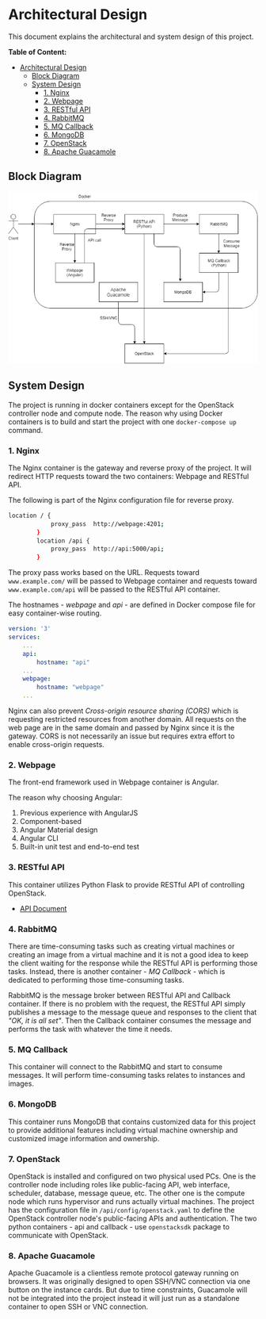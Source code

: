 # Architectural Design

This document explains the architectural and system design of this project.

**Table of Content:**

- [Architectural Design](#architectural-design)
  - [Block Diagram](#block-diagram)
  - [System Design](#system-design)
    - [1. Nginx](#1-nginx)
    - [2. Webpage](#2-webpage)
    - [3. RESTful API](#3-restful-api)
    - [4. RabbitMQ](#4-rabbitmq)
    - [5. MQ Callback](#5-mq-callback)
    - [6. MongoDB](#6-mongodb)
    - [7. OpenStack](#7-openstack)
    - [8. Apache Guacamole](#8-apache-guacamole)
  
## Block Diagram

![Block Diagram](images/block_diagram.png?raw=true)

## System Design

The project is running in docker containers except for the OpenStack controller node and compute node. The reason why using Docker containers is to build and start the project with one `docker-compose up` command.

### 1. Nginx

The Nginx container is the gateway and reverse proxy of the project. It will redirect HTTP requests toward the two containers: Webpage and RESTful API.

The following is part of the Nginx configuration file for reverse proxy.

```bash
location / {
            proxy_pass  http://webpage:4201;
        }
        location /api {
            proxy_pass  http://api:5000/api;
        }
```

The proxy pass works based on the URL. Requests toward `www.example.com/` will be passed to Webpage container and requests toward `www.example.com/api` will be passed to the RESTful API container.

The hostnames - *webpage* and *api* - are defined in Docker compose file for easy container-wise routing.

```yaml
version: '3'
services:
    ...
    api:
        hostname: "api"
    ...
    webpage:
        hostname: "webpage"
    ...
```

Nginx can also prevent *Cross-origin resource sharing (CORS)* which is requesting restricted resources from another domain. All requests on the web page are in the same domain and passed by Nginx since it is the gateway. CORS is not necessarily an issue but requires extra effort to enable cross-origin requests.

### 2. Webpage

The front-end framework used in Webpage container is Angular.

The reason why choosing Angular:

1. Previous experience with AngularJS
2. Component-based
3. Angular Material design
4. Angular CLI
5. Built-in unit test and end-to-end test

### 3. RESTful API

This container utilizes Python Flask to provide RESTful API of controlling OpenStack.

- [API Document](api.md)

### 4. RabbitMQ

There are time-consuming tasks such as creating virtual machines or creating an image from a virtual machine and it is not a good idea to keep the client waiting for the response while the RESTful API is performing those tasks. Instead, there is another container - *MQ Callback* - which is dedicated to performing those time-consuming tasks.

RabbitMQ is the message broker between RESTful API and Callback container. If there is no problem with the request, the RESTful API simply publishes a message to the message queue and responses to the client that *"OK, it is all set"*. Then the Callback container consumes the message and performs the task with whatever the time it needs.

### 5. MQ Callback

This container will connect to the RabbitMQ and start to consume messages. It will perform time-consuming tasks relates to instances and images.

### 6. MongoDB

This container runs MongoDB that contains customized data for this project to provide additional features including virtual machine ownership and customized image information and ownership.

### 7. OpenStack

OpenStack is installed and configured on two physical used PCs. One is the controller node including roles like public-facing API, web interface, scheduler, database, message queue, etc. The other one is the compute node which runs hypervisor and runs actually virtual machines. The project has the configuration file in `/api/config/openstack.yaml` to define the OpenStack controller node's public-facing APIs and authentication. The two python containers - api and callback - use `openstacksdk` package to communicate with OpenStack.

### 8. Apache Guacamole

Apache Guacamole is a clientless remote protocol gateway running on browsers. It was originally designed to open SSH/VNC connection via one button on the instance cards. But due to time constraints, Guacamole will not be integrated into the project instead it will just run as a standalone container to open SSH or VNC connection.

